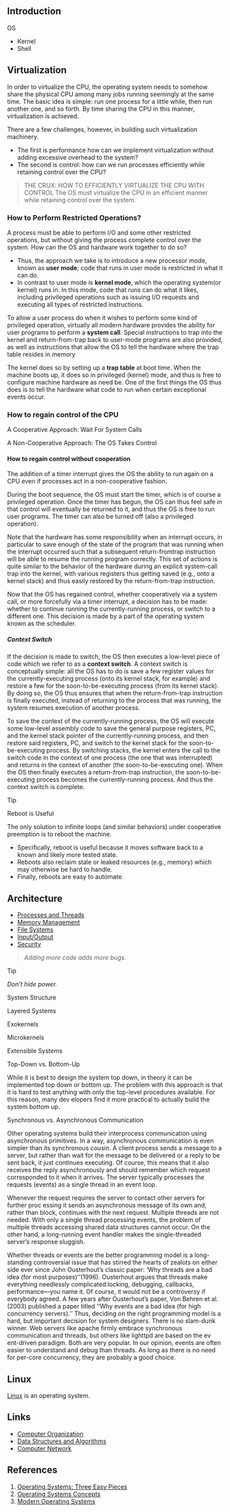 ## Introduction


OS 

- Kernel
- Shell

## Virtualization

In order to virtualize the CPU, the operating system needs to somehow share the physical CPU among many jobs running seemingly at the same time. 
The basic idea is simple: run one process for a little while, then run another one, and so forth. By time sharing the CPU in this manner, virtualization is achieved.


There are a few challenges, however, in building such virtualization machinery. 
- The first is performance how can we implement virtualization without adding excessive overhead to the system? 
- The second is control: how can we run processes efficiently while retaining control over the CPU?

>THE CRUX:
> HOW TO EFFICIENTLY VIRTUALIZE THE CPU WITH CONTROL
> The OS must virtualize the CPU in an efficient manner while retaining control over the system.

### How to Perform Restricted Operations?

A process must be able to perform I/O and some other restricted operations, but without giving the process complete control over the system.
How can the OS and hardware work together to do so?

- Thus, the approach we take is to introduce a new processor mode, known as **user mode**; code that runs in user mode is restricted in what it can do.
- In contrast to user mode is **kernel mode**, which the operating system(or kernel) runs in. 
  In this mode, code that runs can do what it likes, including privileged operations such as issuing I/O requests and executing all types of restricted instructions.

To allow a user process do when it wishes to perform some kind of privileged operation, virtually all modern hardware provides the ability for user programs to perform a **system call**.
Special instructions to trap into the kernel and return-from-trap back to user-mode programs are also provided, as well as instructions that allow the OS to tell the hardware where the trap table resides in memory

The kernel does so by setting up a **trap table** at boot time. 
When the machine boots up, it does so in privileged (kernel) mode, and thus is free to configure machine hardware as need be. 
One of the first things the OS thus does is to tell the hardware what code to run when certain exceptional events occur.

### How to regain control of the CPU

A Cooperative Approach: Wait For System Calls

A Non-Cooperative Approach: The OS Takes Control

#### How to regain control without cooperation

The addition of a timer interrupt gives the OS the ability to run again on a CPU even if processes act in a non-cooperative fashion.

During the boot sequence, the OS must start the timer, which is of course a privileged operation. 
Once the timer has begun, the OS can thus feel safe in that control will eventually be returned to it, and thus the OS is free to run user programs. 
The timer can also be turned off (also a privileged operation).

Note that the hardware has some responsibility when an interrupt occurs, in particular to save enough of the state of the program that was running when the interrupt occurred such that a subsequent return-fromtrap instruction will be able to resume the running program correctly.
This set of actions is quite similar to the behavior of the hardware during an explicit system-call trap into the kernel, with various registers thus getting saved (e.g., onto a kernel stack) and thus easily restored by the return-from-trap instruction.

Now that the OS has regained control, whether cooperatively via a system call, or more forcefully via a timer interrupt, a decision has to be made: whether to continue running the currently-running process, or switch to a different one. 
This decision is made by a part of the operating system known as the scheduler.

##### Context Switch

If the decision is made to switch, the OS then executes a low-level piece of code which we refer to as a **context switch**. 
A context switch is conceptually simple: all the OS has to do is save a few register values for the currently-executing process (onto its kernel stack, for example) and restore a few for the soon-to-be-executing process (from its kernel stack). 
By doing so, the OS thus ensures that when the return-from-trap instruction is finally executed, instead of returning to the process that was running, the system resumes execution of another process.

To save the context of the currently-running process, the OS will execute some low-level assembly code to save the general purpose registers, PC, and the kernel stack pointer of the currently-running process, and then restore said registers, PC, and switch to the kernel stack for the soon-to-be-executing process. 
By switching stacks, the kernel enters the call to the switch code in the context of one process (the one that was interrupted) and returns in the context of another (the soon-to-be-executing one). 
When the OS then finally executes a return-from-trap instruction, the soon-to-be-executing process becomes the currently-running process.
And thus the context switch is complete.



> [!TIP]
> 
> Reboot is Useful
> 
> The only solution to infinite loops (and similar behaviors) under cooperative preemption is to reboot the machine.
> - Specifically, reboot is useful because it moves software back to a known and likely more tested state. 
> - Reboots also reclaim stale or leaked resources (e.g., memory) which may otherwise be hard to handle. 
> - Finally, reboots are easy to automate.

## Architecture

- [Processes and Threads](/docs/CS/OS/process.md)
- [Memory Management](/docs/CS/OS/memory.md)
- [File Systems](/docs/CS/OS/file.md)
- [Input/Output](/docs/CS/OS/IO.md)
- [Security](/docs/CS/OS/Security.md)


> *Adding more code adds more bugs.*


> [!TIP]
> 
> *Don’t hide power.*


System Structure

Layered Systems

Exokernels

Microkernels

Extensible Systems


Top-Down vs. Bottom-Up

While it is best to design the system top down, in theory it can be implemented top down or bottom up.
The problem with this approach is that it is hard to test anything with only the top-level procedures available. 
For this reason, many dev elopers find it more practical to actually build the system bottom up.


Synchronous vs. Asynchronous Communication

Other operating systems build their interprocess communication using asynchronous primitives. In a way, asynchronous communication is even simpler than its synchronous cousin. 
A client process sends a message to a server, but rather than wait for the message to be delivered or a reply to be sent back, it just continues executing. 
Of course, this means that it also receives the reply asynchronously and should remember which request corresponded to it when it arrives. 
The server typically processes the requests (events) as a single thread in an event loop.

Whenever the request requires the server to contact other servers for further proc essing it sends an asynchronous message of its own and, rather than block, continues with the next request. 
Multiple threads are not needed. With only a single thread processing events, the problem of multiple threads accessing shared data structures cannot occur. 
On the other hand, a long-running event handler makes the single-threaded server’s response sluggish.

Whether threads or events are the better programming model is a long-standing controversial issue that has stirred the hearts of zealots on either side ever since John Ousterhout’s classic paper: 
‘Why threads are a bad idea (for most purposes)’’(1996). 
Ousterhout argues that threads make everything needlessly complicated:locking, debugging, callbacks, performance—you name it. Of course, it would not be a controversy if everybody agreed. 
A few years after Ousterhout’s paper, Von Behren et al. (2003) published a paper titled ‘‘Why events are a bad idea (for high concurrency servers).’’ 
Thus, deciding on the right programming model is a hard, but important decision for system designers. There is no slam-dunk winner. 
Web servers like apache firmly embrace synchronous communication and threads, but others like lighttpd are based on the ev ent-driven paradigm. Both are very popular. 
In our opinion, events are often easier to understand and debug than threads. 
As long as there is no need for per-core concurrency, they are probably a good choice.






## Linux

[Linux](/docs/CS/OS/Linux/Linux.md) is an operating system.


## Links

- [Computer Organization](/docs/CS/CO/CO.md)
- [Data Structures and Algorithms](/docs/CS/Algorithms/Algorithms.md)
- [Computer Network](/docs/CS/CN/CN.md)


## References

1. [Operating Systems: Three Easy Pieces](https://pages.cs.wisc.edu/~remzi/OSTEP/)
2. [Operating Systems Concepts]()
3. [Modern Operating Systems](https://media.pearsoncmg.com/bc/abp/cs-resources/products/product.html#product,isbn=013359162X)